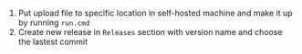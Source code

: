 1. Put upload file to specific location in self-hosted machine and make it up by running `run.cmd`
2. Create new release in `Releases` section with version name and choose the lastest commit
